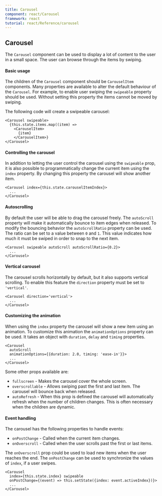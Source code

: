 ```yaml
---
title: Carousel
component: react/Carousel
framework: react
tutorial: react/Reference/carousel
---
```


## Carousel

The `Carousel` component can be used to display a lot of content to the user in a small space. The user can browse through the items by swiping.

#### Basic usage

The children of the `Carousel` component should be `CarouselItem` components. Many properties are available to alter the default behaviour of the `Carousel`. For example, to enable user swiping the `swipeable` property should be used. Without setting this property the items cannot be moved by swiping.

The following code will create a swipeable carousel:

```
<Carousel swipeable>
  {this.state.items.map((item) =>
    <CarouselItem>
      {item}
    </CarouselItem>}
</Carousel>
```

#### Controlling the carousel

In addition to letting the user control the carousel using the `swipeable` prop, it is also possible to programmatically change the current item using the `index` property. By changing this property the carousel will show another item.

```
<Carousel index={this.state.carouselItemIndex}>
  ...
</Carousel>
```

#### Autoscrolling

By default the user will be able to drag the carousel freely. The `autoScroll` property will make it automatically bounce to item edges when released. To modify the bouncing behavior the `autoScrollRatio` property can be used. The ratio can be set to a value between `0` and `1`. This value indicates how much it must be swiped in order to snap to the next item.

```
<Carousel swipeable autoScroll autoScrollRatio={0.2}>
  ...
</Carousel>
```

#### Vertical carousel

The carousel scrolls horizontally by default,  but it also supports vertical scrolling. To enable this feature the `direction` property must be set to `'vertical'`.

```
<Carousel direction='vertical'>
  ...
</Carousel>
```

#### Customizing the animation

When using the `index` property the carousel will show a new item using an animation. To customize this animation the `animationOptions` property can be used. It takes an object with `duration`, `delay` and `timing` properties.

```
<Carousel
  autoScroll
  animationOptions={{duration: 2.0, timing: 'ease-in'}}>
  ...
</Carousel>
```

Some other props available are:

* `fullscreen` - Makes the carousel cover the whole screen.
* `overscrollable` - Allows swiping past the first and last item. The carousel will bounce back when released.
* `autoRefresh` - When this prop is defined the carousel will automatically refresh when the number of children changes. This is often necessary when the children are dynamic.

#### Event handling

The carousel has the following properties to handle events:

* `onPostChange` - Called when the current item changes.
* `onOverscroll` - Called when the user scrolls past the first or last items.

The `onOverscroll` prop could be used to load new items when the user reaches the end. The `onPostChange` can be used to synchronize the values of `index`, if a user swipes.

```
<Carousel
  index={this.state.index} swipeable
  onPostChange={(event) => this.setState({index: event.activeIndex})}>
  ...
</Carousel>
```

